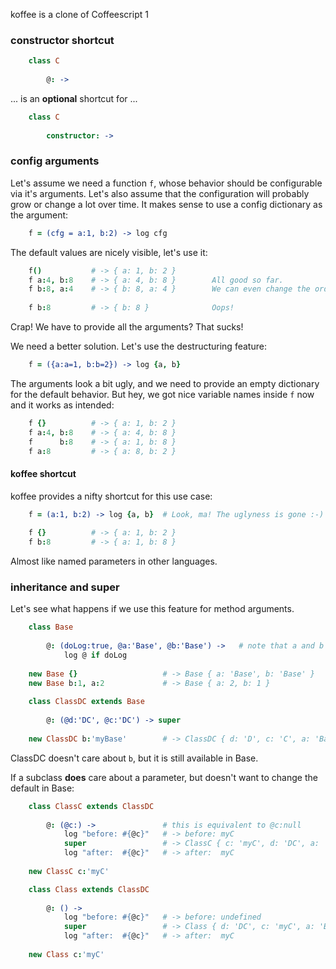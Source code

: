 koffee is a clone of Coffeescript 1

### constructor shortcut

```coffeescript
    class C
    
        @: ->           
```

... is an **optional** shortcut for ...

```coffeescript
    class C          
        
        constructor: -> 
```

### config arguments

Let's assume we need a function `f`, whose behavior should be configurable via it's arguments.
Let's also assume that the configuration will probably grow or change a lot over time.
It makes sense to use a config dictionary as the argument:

```coffeescript
    f = (cfg = a:1, b:2) -> log cfg
```    
The default values are nicely visible, let's use it:

```coffeescript
    f()           # -> { a: 1, b: 2 }        
    f a:4, b:8    # -> { a: 4, b: 8 }        All good so far.
    f b:8, a:4    # -> { b: 8, a: 4 }        We can even change the order, nice!
                                             
    f b:8         # -> { b: 8 }              Oops!
```

Crap! We have to provide all the arguments? That sucks!
    
We need a better solution. Let's use the destructuring feature:

```coffeescript
    f = ({a:a=1, b:b=2}) -> log {a, b}   
```

The arguments look a bit ugly, and we need to provide an empty dictionary for the default behavior. 
But hey, we got nice variable names inside `f` now and it works as intended:

```coffeescript    
    f {}          # -> { a: 1, b: 2 }  
    f a:4, b:8    # -> { a: 4, b: 8 }  
    f      b:8    # -> { a: 1, b: 8 }  
    f a:8         # -> { a: 8, b: 2 }
```    

#### koffee shortcut
 
koffee provides a nifty shortcut for this use case:

```coffeescript
    f = (a:1, b:2) -> log {a, b}  # Look, ma! The uglyness is gone :-)
    
    f {}          # -> { a: 1, b: 2 }
    f b:8         # -> { a: 1, b: 8 }
```

Almost like named parameters in other languages.

### inheritance and super

Let's see what happens if we use this feature for method arguments.

```coffeescript
    class Base
        
        @: (doLog:true, @a:'Base', @b:'Base') ->   # note that a and b are assiged to this
            log @ if doLog
            
    new Base {}                   # -> Base { a: 'Base', b: 'Base' }
    new Base b:1, a:2             # -> Base { a: 2, b: 1 }
    
    class ClassDC extends Base
        
        @: (@d:'DC', @c:'DC') -> super
        
    new ClassDC b:'myBase'        # -> ClassDC { d: 'D', c: 'C', a: 'Base', b: 'myBase' }
```

ClassDC doesn't care about `b`, but it is still available in Base.

If a subclass **does** care about a parameter, but doesn't want to change the default in Base:

```coffeescript
    class ClassC extends ClassDC
        
        @: (@c:) ->               # this is equivalent to @c:null
            log "before: #{@c}"   # -> before: myC
            super                 # -> ClassC { c: 'myC', d: 'DC', a: 'Base', b: 'Base' }
            log "after:  #{@c}"   # -> after:  myC
            
    new ClassC c:'myC'

    class Class extends ClassDC
        
        @: () -> 
            log "before: #{@c}"   # -> before: undefined
            super                 # -> Class { d: 'DC', c: 'myC', a: 'Base', b: 'Base' }
            log "after:  #{@c}"   # -> after:  myC
            
    new Class c:'myC'       
```
